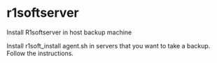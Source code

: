 # r1softserver
Install R1softserver in host backup machine

Install r1soft_install agent.sh in servers that you want to take a backup. Follow the instructions.
